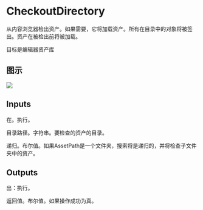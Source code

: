 # CheckoutDirectory

从内容浏览器检出资产。如果需要，它将加载资产。所有在目录中的对象将被签出。资产在被检出前将被加载。

目标是编辑器资产库

## 图示

![]($-20221218-18465878.png)

## Inputs

在。执行。

目录路径。字符串。要检查的资产的目录。

递归。布尔值。如果AssetPath是一个文件夹，搜索将是递归的，并将检查子文件夹中的资产。

## Outputs

出：执行。

返回值。布尔值。如果操作成功为真。